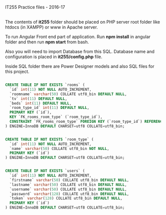 IT255 Practice files - 2016-17

<br/>
The contents of <b>it255</b> folder should be placed on PHP server root folder like htdocs (in XAMPP)
or www in Apache server. <br/>

To run Angular Front end part of application. Run <b>npm install</b> in angular folder and then run 
<b>npm start</b> from bash. <br/>

Also you will need to import Database from this SQL. Database name and configuration is placed in <b>it255/config.php</b> file.<br/>

Inside SQL folder there are Power Designer models and also SQL files for this project.

```sql

CREATE TABLE IF NOT EXISTS `rooms` (
  `id` int(11) NOT NULL AUTO_INCREMENT,
  `roomname` varchar(50) COLLATE utf8_bin DEFAULT NULL,
  `tv` int(11) DEFAULT NULL,
  `beds` int(11) DEFAULT NULL,
  `room_type_id` int(11) DEFAULT NULL,
  PRIMARY KEY (`id`),
  KEY `FK_rooms_room_type` (`room_type_id`),
  CONSTRAINT `FK_rooms_room_type` FOREIGN KEY (`room_type_id`) REFERENCES `room_type` (`id`)
) ENGINE=InnoDB DEFAULT CHARSET=utf8 COLLATE=utf8_bin;


CREATE TABLE IF NOT EXISTS `room_type` (
  `id` int(11) NOT NULL AUTO_INCREMENT,
  `name` varchar(50) COLLATE utf8_bin NOT NULL,
  PRIMARY KEY (`id`)
) ENGINE=InnoDB DEFAULT CHARSET=utf8 COLLATE=utf8_bin;


CREATE TABLE IF NOT EXISTS `users` (
  `id` int(11) NOT NULL AUTO_INCREMENT,
  `firstname` varchar(50) COLLATE utf8_bin DEFAULT NULL,
  `lastname` varchar(50) COLLATE utf8_bin DEFAULT NULL,
  `username` varchar(50) COLLATE utf8_bin DEFAULT NULL,
  `password` varchar(128) COLLATE utf8_bin DEFAULT NULL,
  `token` varchar(128) COLLATE utf8_bin DEFAULT NULL,
  PRIMARY KEY (`id`)
) ENGINE=InnoDB DEFAULT CHARSET=utf8 COLLATE=utf8_bin;


```
